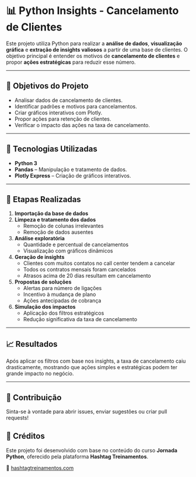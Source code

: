 # 📊 Python Insights - Cancelamento de Clientes

Este projeto utiliza Python para realizar a **análise de dados**, **visualização gráfica** e **extração de insights valiosos** a partir de uma base de clientes. O objetivo principal é entender os motivos de **cancelamento de clientes** e propor **ações estratégicas** para reduzir esse número.

---

## 🚀 Objetivos do Projeto

- Analisar dados de cancelamento de clientes.
- Identificar padrões e motivos para cancelamentos.
- Criar gráficos interativos com Plotly.
- Propor ações para retenção de clientes.
- Verificar o impacto das ações na taxa de cancelamento.

---

## 🧰 Tecnologias Utilizadas

- **Python 3**
- **Pandas** – Manipulação e tratamento de dados.
- **Plotly Express** – Criação de gráficos interativos.

---

## 📌 Etapas Realizadas

1. **Importação da base de dados**
2. **Limpeza e tratamento dos dados**
   - Remoção de colunas irrelevantes
   - Remoção de dados ausentes
3. **Análise exploratória**
   - Quantidade e percentual de cancelamentos
   - Visualização com gráficos dinâmicos
4. **Geração de insights**
   - Clientes com muitos contatos no call center tendem a cancelar
   - Todos os contratos mensais foram cancelados
   - Atrasos acima de 20 dias resultam em cancelamento
5. **Propostas de soluções**
   - Alertas para número de ligações
   - Incentivo à mudança de plano
   - Ações antecipadas de cobrança
6. **Simulação dos impactos**
   - Aplicação dos filtros estratégicos
   - Redução significativa da taxa de cancelamento

---

## 📈 Resultados

Após aplicar os filtros com base nos insights, a taxa de cancelamento caiu drasticamente, mostrando que ações simples e estratégicas podem ter grande impacto no negócio.

---

## 🤝 Contribuição

Sinta-se à vontade para abrir issues, enviar sugestões ou criar pull requests!

## 🙌 Créditos

Este projeto foi desenvolvido com base no conteúdo do curso **Jornada Python**, oferecido pela plataforma **Hashtag Treinamentos**.

🔗 [hashtagtreinamentos.com](https://www.hashtagtreinamentos.com)

